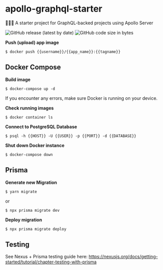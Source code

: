 # apollo-graphql-starter

🚀👨‍🚀 A starter project for GraphQL-backed projects using Apollo Server

![GitHub release (latest by date)](https://img.shields.io/github/v/release/nick-cheatwood7/apollo-graphql-starter)
![GitHub code size in bytes](https://img.shields.io/github/languages/code-size/nick-cheatwood7/apollo-graphql-starter)

**Push (upload) app image**

```shell
$ docker push {{username}}/{{app_name}}:{{tagname}}
```

## Docker Compose

**Build image**

```shell
$ docker-compose up -d
```

If you encounter any errors, make sure Docker is running on your device.

**Check running images**

```shell
$ docker container ls
```

**Connect to PostgreSQL Database**

```shell
$ psql -h {{HOST}} -U {{USER}} -p {{PORT}} -d {{DATABASE}}
```

**Shut down Docker instance**

```shell
$ docker-compose down
```

## Prisma

**Generate new Migration**

```shell
$ yarn migrate
```

or

```shell
$ npx prisma migrate dev
```

**Deploy migration**

```shell
$ npx prisma migrate deploy
```

## Testing

See Nexus + Prisma testing guide here: https://nexusjs.org/docs/getting-started/tutorial/chapter-testing-with-prisma
